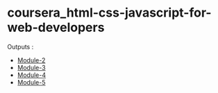 ﻿# coursera_html-css-javascript-for-web-developers
Outputs :

* [Module-2](https://shravan1907.github.io/coursera_html-css-javascript-for-web-developers/Assignments/module-2/index.html)
* [Module-3](https://shravan1907.github.io/coursera_html-css-javascript-for-web-developers/Assignments/module-3/index.html)
* [Module-4](https://shravan1907.github.io/coursera_html-css-javascript-for-web-developers/Assignments/module-4/index.html)
* [Module-5](https://shravan1907.github.io/coursera_html-css-javascript-for-web-developers/Assignments/module-5/index.html)
